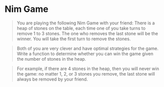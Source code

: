 Nim Game
========

>You are playing the following Nim Game with your friend: 
>There is a heap of stones on the table, each time one of you take turns to 
>remove 1 to 3 stones. The one who removes the last stone will be the winner. 
>You will take the first turn to remove the stones.

>Both of you are very clever and have optimal strategies for the game. 
>Write a function to determine whether you can win the game given the number of 
>stones in the heap.

>For example, if there are 4 stones in the heap, then you will never win the 
>game: no matter 1, 2, or 3 stones you remove, the last stone will always be 
>removed by your friend.
